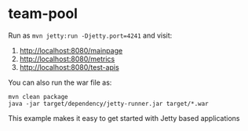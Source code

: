 # team-pool

Run as `mvn jetty:run -Djetty.port=4241` and visit:

1. [http://localhost:8080/mainpage](http://localhost:4241/mainpage)
2. [http://localhost:8080/metrics](http://localhost:4241/metrics)
3. [http://localhost:8080/test-apis](http://localhost:4241/test-apis)


You can also run the war file as:
```
mvn clean package
java -jar target/dependency/jetty-runner.jar target/*.war
```

This example makes it easy to get started with Jetty based applications
